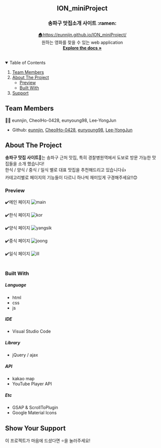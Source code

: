 
<!-- PROJECT LOGO -->
<br />
<p align="center">

  <h2 align="center">ION_miniProject</h2>
  <h3 align="center">송파구 맛집소개 사이트 :ramen:</h3> 

  <p align="center">
    <a href="https://eunnjin.github.io/ION_miniProject/">🏠https://eunnjin.github.io/ION_miniProject/</a>
    <br />
    원하는 영화를 찾을 수 있는 web application
    <br />
    <a href="https://github.com/eunnjin/ION_miniProject">
        <strong>Explore the docs »</strong>
    </a>
    <br />
    <br />
  </p>
</p>

<!-- TABLE OF CONTENTS -->
<details open="open">
  <summary>Table of Contents</summary>
  <ol>
    <li>
        <a href="#team-members">Team Members</a>
    </li>
    <li>
      <a href="#about-the-project">About The Project</a>
      <ul>
        <li><a href="#preview">Preview</a></li>
        <li><a href="#Built-With">Built With</a></li>
      </ul>
    </li>
    <li><a href="#show-your-support">Support</a></li>
  </ol>
</details>

<!-- ABOUT THE Team -->

## Team Members

👩‍💻 eunnjin, CheolHo-0428, eunyoung98, Lee-YongJun

-   Github: [eunnjin](https://github.com/eunnjin), [CheolHo-0428](https://github.com/CheolHo-0428), [eunyoung98](https://github.com/eunyoung98), [Lee-YongJun](https://github.com/Lee-YongJun)

<!-- ABOUT THE PROJECT -->

## About The Project

<strong>송파구 맛집 사이트:bento:</strong>는 송파구 근처 맛집, 특히 경찰병원역에서 도보로 방문 가능한 맛집들을 소개 했습니다! <br>
한식 / 양식 / 중식 / 일식 별로 대표 맛집을 추천해드리고 있습니다:thumbsup: <br>
카테고리별로 페이지의 기능들이 다르니 하나씩 재미있게 구경해주세요!!:blush:


### Preview

:heavy_check_mark:메인 페이지
![main](https://user-images.githubusercontent.com/71173591/134480156-3a137af5-89e7-4e4a-ad6c-e531d4c22eef.png) <br><br>
:heavy_check_mark:한식 페이지
![kor](https://user-images.githubusercontent.com/71173591/134603003-7d699e26-1f95-4a17-a614-c5d101050124.jpg)<br><br>
:heavy_check_mark:양식 페이지
![yangsik](https://user-images.githubusercontent.com/71173591/134602679-06eac3ee-a6f2-4d26-82f6-afe782ca17f9.jpg)<br><br>
:heavy_check_mark:중식 페이지
![joong](https://user-images.githubusercontent.com/71173591/134606737-ab944561-eeae-464a-95a5-ea25e3ea09cf.jpg)<br><br>
:heavy_check_mark:일식 페이지
![ill](https://user-images.githubusercontent.com/71173591/134606924-2fc3f04b-0a16-4a68-8103-d28480e121f6.jpg)<br><br>

<!-- Built With -->
### Built With


##### Language

-   html
-   css
-   js

##### IDE

-   Visual Studio Code


##### Library

-   jQuery / ajax

##### API

-   kakao map
-   YouTube Player API

##### Etc

-   GSAP & ScrollToPlugin
-   Google Material Icons

<!-- Support -->

## Show Your Support

이 프로젝트가 마음에 드셨다면 ⭐️을 눌러주세요!

